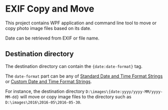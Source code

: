EXIF Copy and Move
==================

This project contains WPF application and command line tool
to move or copy photo image files based on its date.

Date can be retrieved from EXIF or file name.

Destination directory
---------------------

The destination directory can contain the `{date:date-format}` tag.

The `date-format` part can be any of
[Standard Date and Time Format Strings](https://msdn.microsoft.com/en-us/library/az4se3k1(v=vs.110).aspx) or
[Custom Date and Time Format Strings](https://msdn.microsoft.com/en-us/library/8kb3ddd4(v=vs.110).aspx).

For instance, the destination directory
`D:\images\{date:yyyy/yyyy-MM/yyyy-MM-dd}`
will move or copy image files to the directory such as
`D:\images\2016\2016-05\2016-05-30`.
